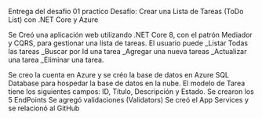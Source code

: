 Entrega del desafio 01 practico
Desafío: Crear una Lista de Tareas (ToDo List) con .NET Core y Azure


Se Creó una aplicación web utilizando .NET Core 8, con el patrón Mediador y CQRS, para gestionar una lista de tareas. El usuario puede 
_Listar Todas las tareas
_Buscar por Id una tarea
_Agregar una nueva tareas
_Actualizar una tarea
_Eliminar una tarea.

Se creo la cuenta en Azure y se créo la base de datos en Azure SQL Database para hospedar la base de datos en la nube.
El modelo de Tarea tiene los siguientes campos: ID, Título, Descripción y Estado.
Se crearon los 5 EndPoints
Se agregó validaciones (Validators)
Se creó el App Services y se relacionó al GitHub
